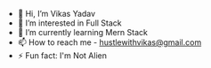- 👋 Hi, I’m Vikas Yadav 
- 👀 I’m interested in Full Stack 
- 🌱 I’m currently learning  Mern Stack 
- 📫 How to reach me - hustlewithvikas@gmail.com
- ⚡ Fun fact: I'm Not Alien 

<!---
vikasyadav097/vikasyadav097 is a ✨ special ✨ repository because its `README.md` (this file) appears on your GitHub profile.
You can click the Preview link to take a look at your changes.
--->
